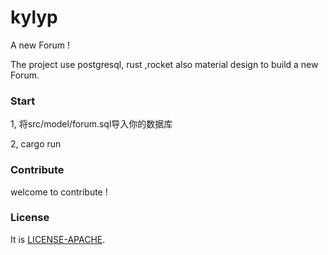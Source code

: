 # kylyp

A new Forum !

The project use postgresql, rust ,rocket also material design to build a new Forum.

### Start

1, 将src/model/forum.sql导入你的数据库

2, cargo run
 

### Contribute
 
welcome to contribute !

### License

It is  [LICENSE-APACHE](https://github.com/mcux/kylyp/blob/master/LICENSE).